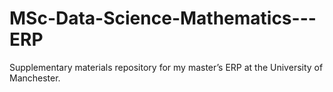 # MSc-Data-Science-Mathematics---ERP
Supplementary materials repository for my master’s ERP at the University of Manchester.
